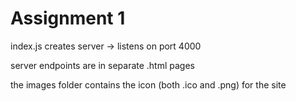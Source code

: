 # Assignment 1

index.js creates server -> listens on port 4000

server endpoints are in separate .html pages

the images folder contains the icon (both .ico and .png) for the site

